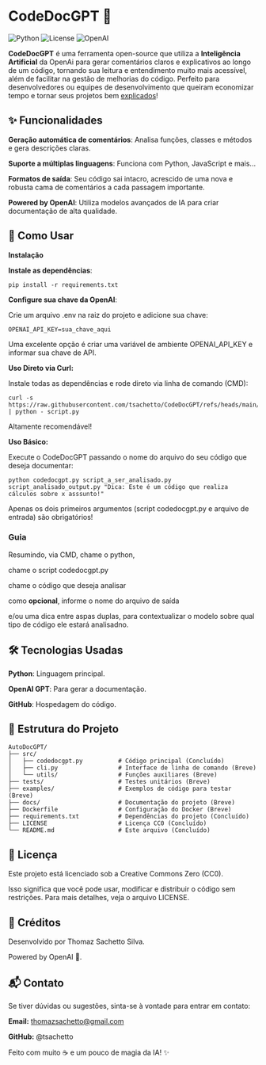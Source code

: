 # CodeDocGPT 🚀

![Python](https://img.shields.io/badge/Python-3.8%2B-blue)
![License](https://img.shields.io/badge/license-CC0-blue)
![OpenAI](https://img.shields.io/badge/Powered%20by-OpenAI-green)


**CodeDocGPT** é uma ferramenta open-source que utiliza a __Inteligência Artificial__ da OpenAi para gerar comentários claros e explicativos ao longo de um código, tornando sua leitura e entendimento muito mais acessível, além de facilitar na gestão de melhorias do código. Perfeito para desenvolvedores ou equipes de desenvolvimento que queiram economizar tempo e tornar seus projetos bem <ins>explicados</ins>!

## ✨ Funcionalidades

**Geração automática de comentários**: Analisa funções, classes e métodos e gera descrições claras.

**Suporte a múltiplas linguagens**: Funciona com Python, JavaScript e mais...

**Formatos de saída**: Seu código sai intacro, acrescido de uma nova e robusta cama de comentários a cada passagem importante.

**Powered by OpenAI**: Utiliza modelos avançados de IA para criar documentação de alta qualidade.

## 🚀 Como Usar

**Instalação**

**Instale as dependências**:

```
pip install -r requirements.txt
```

**Configure sua chave da OpenAI**:

Crie um arquivo .env na raiz do projeto e adicione sua chave:

```
OPENAI_API_KEY=sua_chave_aqui
```

Uma excelente opção é criar uma variável de ambiente OPENAI_API_KEY e informar sua chave de API.

**Uso Direto via Curl:**

Instale todas as dependências e rode direto via linha de comando (CMD):

```
curl -s https://raw.githubusercontent.com/tsachetto/CodeDocGPT/refs/heads/main/src/codedocgpt.py | python - script.py
```
Altamente recomendável!

**Uso Básico:**

Execute o CodeDocGPT passando o nome do arquivo do seu código que deseja documentar:

```
python codedocgpt.py script_a_ser_analisado.py script_analisado_output.py "Dica: Este é um código que realiza cálculos sobre x asssunto!"
```

Apenas os dois primeiros argumentos (script codedocgpt.py e arquivo de entrada) são obrigatórios!

### Guia

Resumindo, via CMD, chame o python,

chame o script codedocgpt.py

chame o código que deseja analisar

como __opcional__, informe o nome do arquivo de saída

e/ou uma dica entre aspas duplas, para contextualizar o modelo sobre qual tipo de código ele estará analisadno.

## 🛠️ Tecnologias Usadas

**Python**: Linguagem principal.

**OpenAI GPT**: Para gerar a documentação.

**GitHub**: Hospedagem do código.

## 📂 Estrutura do Projeto

```
AutoDocGPT/
├── src/
│   ├── codedocgpt.py          # Código principal (Concluído)
│   ├── cli.py                 # Interface de linha de comando (Breve)
│   └── utils/                 # Funções auxiliares (Breve)
├── tests/                     # Testes unitários (Breve)
├── examples/                  # Exemplos de código para testar (Breve)
├── docs/                      # Documentação do projeto (Breve)
├── Dockerfile                 # Configuração do Docker (Breve)
├── requirements.txt           # Dependências do projeto (Concluído)
├── LICENSE                    # Licença CC0 (Concluído)
└── README.md                  # Este arquivo (Concluído)
```

## 📄 Licença

Este projeto está licenciado sob a Creative Commons Zero (CC0).

Isso significa que você pode usar, modificar e distribuir o código sem restrições. Para mais detalhes, veja o arquivo LICENSE.

## 👏 Créditos

Desenvolvido por Thomaz Sachetto Silva.

Powered by OpenAI 🧠.

## 📬 Contato

Se tiver dúvidas ou sugestões, sinta-se à vontade para entrar em contato:

**Email:** thomazsachetto@gmail.com

**GitHub:** @tsachetto

Feito com muito ☕ e um pouco de magia da IA! ✨

